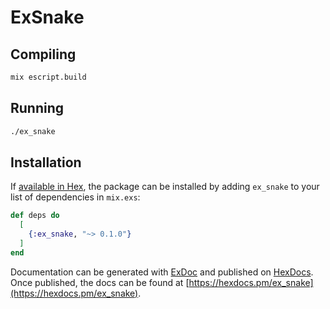 # ExSnake

## Compiling

```sh
mix escript.build
```

## Running

```sh
./ex_snake
```

## Installation

If [available in Hex](https://hex.pm/docs/publish), the package can be installed
by adding `ex_snake` to your list of dependencies in `mix.exs`:

```elixir
def deps do
  [
    {:ex_snake, "~> 0.1.0"}
  ]
end
```

Documentation can be generated with [ExDoc](https://github.com/elixir-lang/ex_doc)
and published on [HexDocs](https://hexdocs.pm). Once published, the docs can
be found at [https://hexdocs.pm/ex_snake](https://hexdocs.pm/ex_snake).
